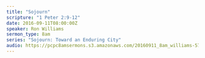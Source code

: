 ```yaml
---
title: "Sojourn"
scripture: "1 Peter 2:9-12"
date: 2016-09-11T08:00:00Z
speaker: Ron Williams
sermon_type: 8am
series: "Sojourn: Toward an Enduring City"
audio: https://pcpc8amsermons.s3.amazonaws.com/20160911_8am_williams-57d6d7b1b88f9.mp3 
---
```



